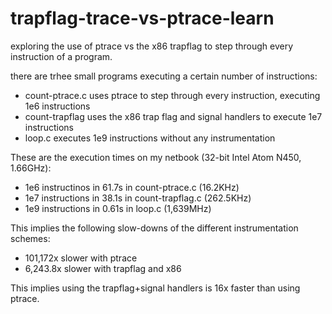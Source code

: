 # trapflag-trace-vs-ptrace-learn
exploring the use of ptrace vs the x86 trapflag to step through every instruction of a program.

there are trhee small programs executing a certain number of instructions:

* count-ptrace.c uses ptrace to step through every instruction, executing 1e6 instructions
* count-trapflag uses the x86 trap flag and signal handlers to execute 1e7 instructions
* loop.c executes 1e9 instructions without any instrumentation

These are the execution times on my netbook (32-bit Intel Atom N450, 1.66GHz):

*  1e6 instructinos in 61.7s in count-ptrace.c (16.2KHz)
*  1e7 instructions in 38.1s in count-trapflag.c (262.5KHz)
*  1e9 instructions in 0.61s in loop.c (1,639MHz)

This implies the following slow-downs of the different instrumentation schemes:

* 101,172x slower with ptrace
* 6,243.8x slower with trapflag and x86

This implies using the trapflag+signal handlers is 16x faster than using ptrace.
